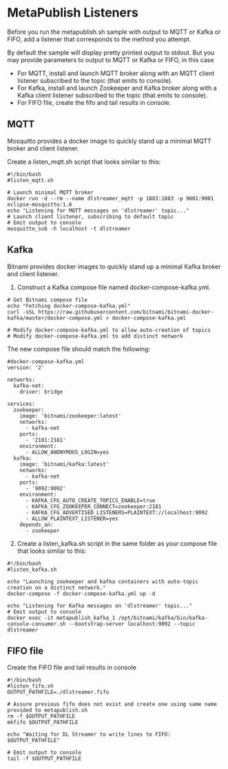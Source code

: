 # MetaPublish Listeners
Before you run the metapublish.sh sample with output to MQTT or Kafka or FIFO, add a listener that corresponds to the method you attempt.

By default the sample will display pretty printed output to stdout. But you may provide parameters to output to MQTT or Kafka or FIFO, in this case
* For MQTT, install and launch MQTT broker along with an MQTT client listener subscribed to the topic (that emits to console).
* For Kafka, install and launch Zookeeper and Kafka broker along with a Kafka client listener subscribed to the topic (that emits to console).
* For FIFO file, create the fifo and tail results in console.

## MQTT
Mosquitto provides a docker image to quickly stand up a minimal MQTT broker and client listener.

Create a listen_mqtt.sh script that looks similar to this:
```
#!/bin/bash
#listen_mqtt.sh

# Launch minimal MQTT broker
docker run -d --rm --name dlstreamer_mqtt -p 1883:1883 -p 9001:9001 eclipse-mosquitto:1.6
echo "Listening for MQTT messages on 'dlstreamer' topic..."
# Launch client listener, subscribing to default topic
# Emit output to console
mosquitto_sub -h localhost -t dlstreamer
```

## Kafka
Bitnami provides docker images to quickly stand up a minimal Kafka broker and client listener.

1. Construct a Kafka compose file named docker-compose-kafka.yml.
```
# Get Bitnami compose file
echo "Fetching docker-compose-kafka.yml"
curl -sSL https://raw.githubusercontent.com/bitnami/bitnami-docker-kafka/master/docker-compose.yml > docker-compose-kafka.yml

# Modify docker-compose-kafka.yml to allow auto-creation of topics
# Modify docker-compose-kafka.yml to add distinct network
```

The new compose file should match the following:
```
#docker-compose-kafka.yml
version: '2'

networks:
  kafka-net:
    driver: bridge

services:
  zookeeper:
    image: 'bitnami/zookeeper:latest'
    networks:
      - kafka-net
    ports:
      - '2181:2181'
    environment:
      - ALLOW_ANONYMOUS_LOGIN=yes
  kafka:
    image: 'bitnami/kafka:latest'
    networks:
      - kafka-net
    ports:
      - '9092:9092'
    environment:
      - KAFKA_CFG_AUTO_CREATE_TOPICS_ENABLE=true
      - KAFKA_CFG_ZOOKEEPER_CONNECT=zookeeper:2181
      - KAFKA_CFG_ADVERTISED_LISTENERS=PLAINTEXT://localhost:9092
      - ALLOW_PLAINTEXT_LISTENER=yes
    depends_on:
      - zookeeper
```

2. Create a listen_kafka.sh script in the same folder as your compose file that looks similar to this:
```
#!/bin/bash
#listen_kafka.sh

echo "Launching zookeeper and kafka containers with auto-topic creation on a distinct network."
docker-compose -f docker-compose-kafka.yml up -d

echo "Listening for Kafka messages on 'dlstreamer' topic..."
# Emit output to console
docker exec -it metapublish_kafka_1 /opt/bitnami/kafka/bin/kafka-console-consumer.sh --bootstrap-server localhost:9092 --topic dlstreamer
```

## FIFO file
Create the FIFO file and tail results in console

```
#!/bin/bash
#listen_fifo.sh
OUTPUT_PATHFILE=./dlstreamer.fifo

# Assure previous fifo does not exist and create one using same name provided to metapublish.sh
rm -f $OUTPUT_PATHFILE
mkfifo $OUTPUT_PATHFILE

echo "Waiting for DL Streamer to write lines to FIFO: $OUTPUT_PATHFILE"

# Emit output to console
tail -f $OUTPUT_PATHFILE
```
